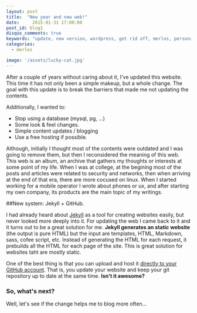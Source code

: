 ```yaml
---
layout: post
title:  "New year and new web!"
date: 	  2015-01-31 17:00:00
post_id: blog1
disqus_comments: true
keywords: "update, new version, wordpress, get rid off, merlos, personal web" 
categories:
  - merlos 

image: '/assets/lucky-cat.jpg'
---
```


After a couple of years without caring about it, I've updated this website. This time it has not only been a simple makeup, but a whole change. The goal with this update is to break the barriers that made me not updating the contents.

Additionally, I wanted to:

 - Stop using a database (mysql, pg, ...)
 - Some look & feel changes.
 - Simple content updates / blogging
 - Use a free hosting if possible.

Although, initially I thought most of the contents were outdated and I was going to remove them, but then I reconsidered the meaning of this web. This web is an album, an archive that gathers my thoughts or interests at some point of my life. When I was at college, at the begining most of the posts and articles were related to security and networks, then when arriving at the end of that era, there are more cocused on linux. When I started working for a mobile operator I wrote about phones or ux, and after starting my own company, its products are the main topic of my writings. 

##New system:  Jekyll + GitHub.

I had already heard about [Jekyll](http://jekyllrb.com) as a tool for creating websites easily, but never looked more deeply into it. For updating the web I came back to it and it turns out to be a great solution for me. __Jekyll generates an static website__ (the output is pure HTML) but the input are templates, HTML, Markdown, sass, cofee script, etc. Instead of generating the HTML for each request, it prebuilds all the HTML for each page of the site. This is great solution for websites taht are mostly static.

One of the best thing is that you can upload and host it [directly to your GitHub account](https://help.github.com/articles/using-jekyll-with-pages/). That is, you update your website and keep your git repository up to date at the same time. __Isn't it awesome?__

### So, what's next?

Well, let's see if the change helps me to blog more often...



